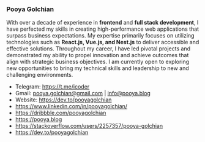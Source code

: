 ### Pooya Golchian

With over a decade of experience in **frontend** and **full stack development**, I have perfected my skills in creating high-performance web applications that surpass business expectations. My expertise primarily focuses on utilizing technologies such as **React.js, Vue.js, and Nest.js** to deliver accessible and effective solutions. Throughout my career, I have led pivotal projects and demonstrated my ability to propel innovation and achieve outcomes that align with strategic business objectives. I am currently open to exploring new opportunities to bring my technical skills and leadership to new and challenging environments.



- Telegram: https://t.me/icoder
- Gmail: pooya.golchian@gmail.com | info@pooya.blog
- Website: https://dev.to/pooyagolchian
- https://www.linkedin.com/in/pooyagolchian/
- https://dribbble.com/pooyagolchian
- https://pooya.blog
- https://stackoverflow.com/users/2257357/pooya-golchian
- https://dev.to/pooyagolchian

